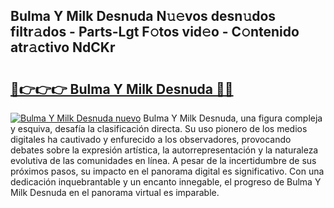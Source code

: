 ## Bulma Y Milk Desnuda N𝚞𝚎vos desn𝚞dos filtr𝚊dos - Parts-Lgt F𝚘tos vid𝚎o - C𝚘ntenido atr𝚊ctivo NdCKr

# <h2><a href="http://mb13msk.tromn.icu/?c=Bulma+Y+Milk+Desnuda">🔗👉👉👉 Bulma Y Milk Desnuda 🔗🔗</a></h2>

[![Bulma Y Milk Desnuda nuevo](https://i.imgur.com/pEAQMta.gif)](http://mb13msk.tromn.icu/?c=Bulma+Y+Milk+Desnuda)
Bulma Y Milk Desnuda, una figura compleja y esquiva, desafía la clasificación directa. Su uso pionero de los medios digitales ha cautivado y enfurecido a los observadores, provocando debates sobre la expresión artística, la autorrepresentación y la naturaleza evolutiva de las comunidades en línea. A pesar de la incertidumbre de sus próximos pasos, su impacto en el panorama digital es significativo. Con una dedicación inquebrantable y un encanto innegable, el progreso de Bulma Y Milk Desnuda en el panorama virtual es imparable.

